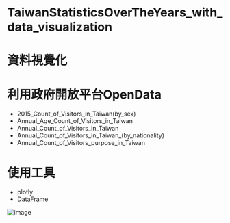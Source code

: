 # TaiwanStatisticsOverTheYears_with_data_visualization
 
# 資料視覺化
# 利用政府開放平台OpenData
- 2015_Count_of_Visitors_in_Taiwan(by_sex)
- Annual_Age_Count_of_Visitors_in_Taiwan
- Annual_Count_of_Visitors_in_Taiwan
- Annual_Count_of_Visitors_in_Taiwan_(by_nationality)
- Annual_Count_of_Visitors_purpose_in_Taiwan

# 使用工具
- plotly
- DataFrame

![image](https://user-images.githubusercontent.com/43669016/142719378-f02801cb-f097-4c4d-a037-f3128b042da7.png)
